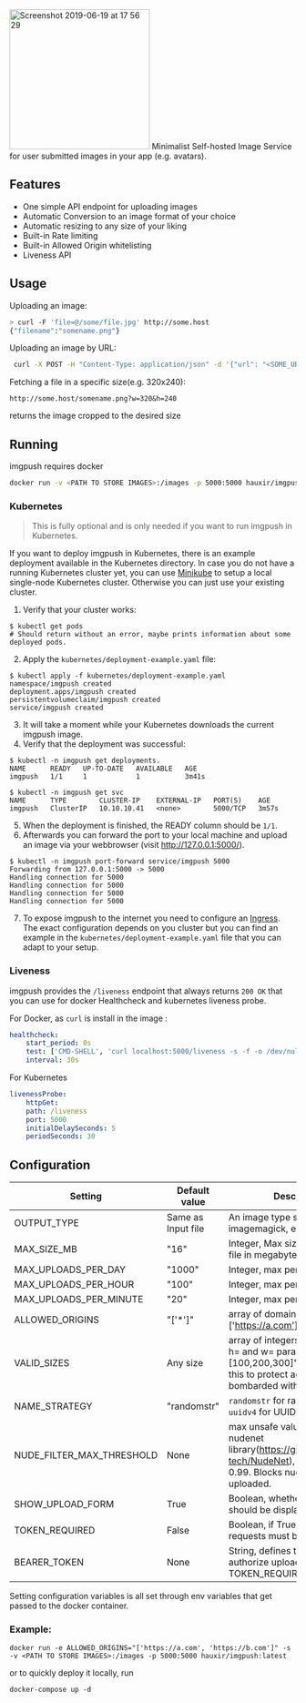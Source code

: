 <img width="246" alt="Screenshot 2019-06-19 at 17 56 29" src="https://user-images.githubusercontent.com/2439255/59781204-a23da780-92bb-11e9-99c5-490feecca557.png">
Minimalist Self-hosted Image Service for user submitted images in your app (e.g. avatars).

## Features
- One simple API endpoint for uploading images
- Automatic Conversion to an image format of your choice
- Automatic resizing to any size of your liking
- Built-in Rate limiting
- Built-in Allowed Origin whitelisting
- Liveness API 

## Usage
Uploading an image:
```bash
> curl -F 'file=@/some/file.jpg' http://some.host
{"filename":"somename.png"}
```
Uploading an image by URL:
```bash
 curl -X POST -H "Content-Type: application/json" -d '{"url": "<SOME_URL>"}'  http://some.host
 ```
Fetching a file in a specific size(e.g. 320x240):
```
http://some.host/somename.png?w=320&h=240
```
returns the image cropped to the desired size

## Running
imgpush requires docker

```bash
docker run -v <PATH TO STORE IMAGES>:/images -p 5000:5000 hauxir/imgpush:latest
```

### Kubernetes

> This is fully optional and is only needed if you want to run imgpush in Kubernetes.

If you want to deploy imgpush in Kubernetes, there is an example deployment available in the Kubernetes directory.
In case you do not have a running Kubernetes cluster yet, you can use [Minikube](https://kubernetes.io/docs/setup/) to setup a local single-node Kubernetes cluster.
Otherwise you can just use your existing cluster.

1. Verify that your cluster works:
```
$ kubectl get pods
# Should return without an error, maybe prints information about some deployed pods.
```

2. Apply the `kubernetes/deployment-example.yaml` file:
```
$ kubectl apply -f kubernetes/deployment-example.yaml
namespace/imgpush created
deployment.apps/imgpush created
persistentvolumeclaim/imgpush created
service/imgpush created
```

3. It will take a moment while your Kubernetes downloads the current imgpush image.
4. Verify that the deployment was successful:
```
$ kubectl -n imgpush get deployments.
NAME      READY   UP-TO-DATE   AVAILABLE   AGE
imgpush   1/1     1            1           3m41s

$ kubectl -n imgpush get svc
NAME      TYPE        CLUSTER-IP    EXTERNAL-IP   PORT(S)    AGE
imgpush   ClusterIP   10.10.10.41   <none>        5000/TCP   3m57s
```

5. When the deployment is finished, the READY column should be `1/1`.
6. Afterwards you can forward the port to your local machine and upload an image via your webbrowser (visit http://127.0.0.1:5000/).
```
$ kubectl -n imgpush port-forward service/imgpush 5000
Forwarding from 127.0.0.1:5000 -> 5000
Handling connection for 5000
Handling connection for 5000
Handling connection for 5000
Handling connection for 5000
```

7. To expose imgpush to the internet you need to configure an [Ingress](https://kubernetes.io/docs/concepts/services-networking/ingress/). The exact configuration depends on you cluster but you can find an example in the `kubernetes/deployment-example.yaml` file that you can adapt to your setup.


### Liveness

imgpush provides the `/liveness` endpoint that always returns `200 OK` that you can use for docker Healthcheck and kubernetes liveness probe. 

For Docker, as `curl` is install in the image : 

```yaml
healthcheck:
    start_period: 0s
    test: ['CMD-SHELL', 'curl localhost:5000/liveness -s -f -o /dev/null || exit 1']
    interval: 30s
```

For Kubernetes
```yaml
livenessProbe:
    httpGet:
    path: /liveness
    port: 5000            
    initialDelaySeconds: 5
    periodSeconds: 30
```



## Configuration
| Setting                   | Default value      | Description                                                                                                                                       |
|---------------------------|--------------------|---------------------------------------------------------------------------------------------------------------------------------------------------|
| OUTPUT_TYPE               | Same as Input file | An image type supported by imagemagick, e.g. png or jpg                                                                                           |
| MAX_SIZE_MB               | "16"               | Integer, Max size per uploaded file in megabytes                                                                                                  |
| MAX_UPLOADS_PER_DAY       | "1000"             | Integer, max per IP address                                                                                                                       |
| MAX_UPLOADS_PER_HOUR      | "100"              | Integer, max per IP address                                                                                                                       |
| MAX_UPLOADS_PER_MINUTE    | "20"               | Integer, max per IP address                                                                                                                       |
| ALLOWED_ORIGINS           | "['*']"            | array of domains, e.g ['https://a.com']                                                                                                           |
| VALID_SIZES               | Any size           | array of integers allowed in the h= and w= parameters, e.g "[100,200,300]". You should set this to protect against being bombarded with requests! |
| NAME_STRATEGY             | "randomstr"        | `randomstr` for random 5 chars, `uuidv4` for UUIDv4                                                                                               |
| NUDE_FILTER_MAX_THRESHOLD | None               | max unsafe value returned from nudenet library(https://github.com/notAI-tech/NudeNet), range is from 0-0.99. Blocks nudity from being uploaded.   |
| SHOW_UPLOAD_FORM          | True               | Boolean, whether upload form should be displayed                                                                                                  |                                                                                                                                         |
| TOKEN_REQUIRED            | False              | Boolean, if True then upload requests must be authorized                                                                                          |                                                                                                                                         |
| BEARER_TOKEN              | None               | String, defines token to authorize upload requests when TOKEN_REQUIRED is True                                                                    |                                                                                                                                         |

Setting configuration variables is all set through env variables that get passed to the docker container.
### Example:
```
docker run -e ALLOWED_ORIGINS="['https://a.com', 'https://b.com']" -s -v <PATH TO STORE IMAGES>:/images -p 5000:5000 hauxir/imgpush:latest
```
or to quickly deploy it locally, run
```
docker-compose up -d
```
